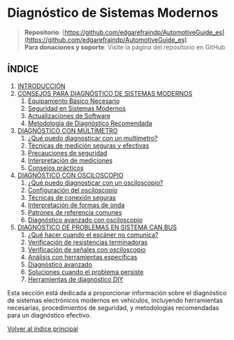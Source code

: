 # Diagnóstico de Sistemas Modernos

> **Repositorio**: [https://github.com/edgarefraindp/AutomotiveGuide_es](https://github.com/edgarefraindp/AutomotiveGuide_es)  
> **Para donaciones y soporte**: Visite la página del repositorio en GitHub

## ÍNDICE

1. [INTRODUCCIÓN](introduccion.md)
2. [CONSEJOS PARA DIAGNÓSTICO DE SISTEMAS MODERNOS](consejos-diagnostico.md)
   1. [Equipamiento Básico Necesario](consejos-diagnostico.md#1-equipamiento-básico-necesario)
   2. [Seguridad en Sistemas Modernos](consejos-diagnostico.md#2-seguridad-en-sistemas-modernos)
   3. [Actualizaciones de Software](consejos-diagnostico.md#3-actualizaciones-de-software)
   4. [Metodología de Diagnóstico Recomendada](consejos-diagnostico.md#metodología-de-diagnóstico-recomendada)
3. [DIAGNÓSTICO CON MULTÍMETRO](diagnosticoMultimetro.md)
   1. [¿Qué puedo diagnosticar con un multímetro?](diagnosticoMultimetro.md#qué-puedo-diagnosticar-con-un-multímetro)
   2. [Técnicas de medición seguras y efectivas](diagnosticoMultimetro.md#técnicas-de-medición-seguras-y-efectivas)
   3. [Precauciones de seguridad](diagnosticoMultimetro.md#precauciones-de-seguridad)
   4. [Interpretación de mediciones](diagnosticoMultimetro.md#interpretación-de-mediciones)
   5. [Consejos prácticos](diagnosticoMultimetro.md#consejos-prácticos)
4. [DIAGNÓSTICO CON OSCILOSCOPIO](diagnosticoOsciloscopio.md)
   1. [¿Qué puedo diagnosticar con un osciloscopio?](diagnosticoOsciloscopio.md#qué-puedo-diagnosticar-con-un-osciloscopio)
   2. [Configuración del osciloscopio](diagnosticoOsciloscopio.md#configuración-del-osciloscopio)
   3. [Técnicas de conexión seguras](diagnosticoOsciloscopio.md#técnicas-de-conexión-seguras)
   4. [Interpretación de formas de onda](diagnosticoOsciloscopio.md#interpretación-de-formas-de-onda)
   5. [Patrones de referencia comunes](diagnosticoOsciloscopio.md#patrones-de-referencia-comunes)
   6. [Diagnóstico avanzado con osciloscopio](diagnosticoOsciloscopio.md#diagnóstico-avanzado-con-osciloscopio)
5. [DIAGNÓSTICO DE PROBLEMAS EN SISTEMA CAN BUS](diagnostico-canbus.md)
   1. [¿Qué hacer cuando el escáner no comunica?](diagnostico-canbus.md#qué-hacer-cuando-el-escáner-no-comunica)
   2. [Verificación de resistencias terminadoras](diagnostico-canbus.md#verificación-de-resistencias-terminadoras-del-can-bus)
   3. [Verificación de señales con osciloscopio](diagnostico-canbus.md#verificación-de-señales-con-osciloscopio)
   4. [Análisis con herramientas específicas](diagnostico-canbus.md#3-análisis-con-herramientas-específicas)
   5. [Diagnóstico avanzado](diagnostico-canbus.md#4-diagnóstico-avanzado)
   6. [Soluciones cuando el problema persiste](diagnostico-canbus.md#cuando-el-problema-persiste)
   7. [Herramientas de diagnóstico DIY](diagnostico-canbus.md#herramienta-básica-de-lectura-de-can-bus)

Esta sección está dedicada a proporcionar información sobre el diagnóstico de sistemas electrónicos modernos en vehículos, incluyendo herramientas necesarias, procedimientos de seguridad, y metodologías recomendadas para un diagnóstico efectivo.

[Volver al índice principal](../sensores-y-actuadores.md)